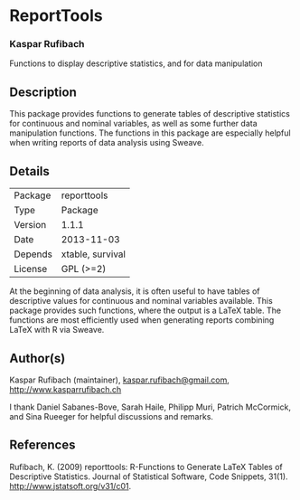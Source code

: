 # ReportTools #
### Kaspar Rufibach ###
Functions to display descriptive statistics, and for data manipulation

## Description ##

This package provides functions to generate tables of descriptive statistics for continuous and nominal variables, as well as some further data manipulation functions. The functions in this package are especially helpful when writing reports of data analysis using Sweave.

## Details ##

|  |  |
|-------|--------------|
|Package|   reporttools|
|Type|	 Package|
|Version|1.1.1|
|Date|2013-11-03|
|Depends|	 xtable, survival|
|License|	 GPL (>=2)|

At the beginning of data analysis, it is often useful to have tables of descriptive values for continuous and nominal variables available. This package provides such functions, where the output is a LaTeX table. The functions are most efficiently used when generating reports combining LaTeX with R via Sweave.

## Author(s) ##

Kaspar Rufibach (maintainer), kaspar.rufibach@gmail.com, 
http://www.kasparrufibach.ch

I thank Daniel Sabanes-Bove, Sarah Haile, Philipp Muri, Patrich McCormick, and Sina Rueeger for helpful discussions and remarks.

## References ##

Rufibach, K. (2009) reporttools: R-Functions to Generate LaTeX Tables of Descriptive Statistics. Journal of Statistical Software, Code Snippets, 31(1). 
http://www.jstatsoft.org/v31/c01.